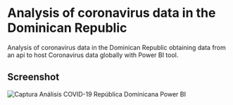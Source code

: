 # Analysis of coronavirus data in the Dominican Republic

Analysis of coronavirus data in the Dominican Republic obtaining data from an api to host
Coronavirus data globally with Power BI tool.

## Screenshot
![Captura Análisis COVID-19 República Dominicana Power BI](https://github.com/ing-cesarionivar/analisis-coronavirus-rd-power-bi/blob/master/An%C3%A1lisis%20COVID-19%20Power%20BI.png?raw=true)
